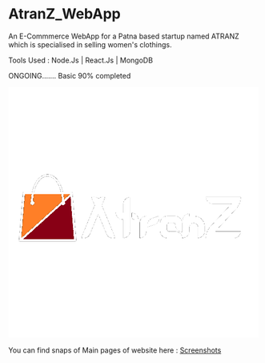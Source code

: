 # AtranZ_WebApp

An E-Commmerce WebApp for a Patna based startup named ATRANZ which is specialised in selling women's clothings.

Tools Used : Node.Js | React.Js | MongoDB

ONGOING....... Basic 90% completed

![logo](https://github.com/raghavranjan005/AtranZ_WebApp/blob/main/frontend/public/AtranZ-final.png)

You can find snaps of Main pages of website here : [Screenshots](https://github.com/raghavranjan005/AtranZ_WebApp/tree/main/ScreenShots)